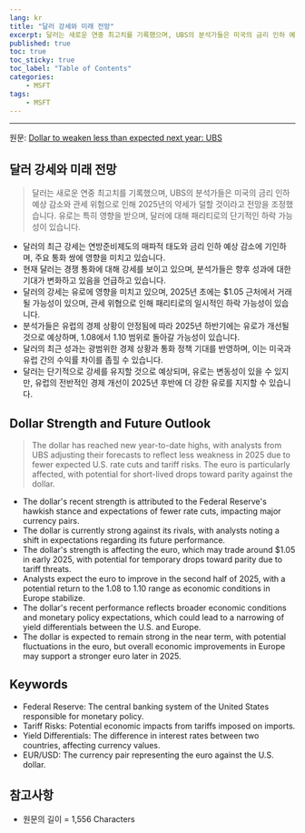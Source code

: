 ```yaml
---
lang: kr
title: "달러 강세와 미래 전망"
excerpt: 달러는 새로운 연중 최고치를 기록했으며, UBS의 분석가들은 미국의 금리 인하 예상 감소와 관세 위험으로 인해 2025년의 약세가 덜할 것이라고 전망을 조정했습니다. 유로는 특히 영향을 받으며, 달러에 대해 패리티로의 단기적인 하락 가능성이 있습니다.
published: true
toc: true
toc_sticky: true
toc_label: "Table of Contents"
categories:
    - MSFT
tags:
    - MSFT
---
```


---

  원문: [Dollar to weaken less than expected next year: UBS](https://www.investing.com/news/forex-news/dollar-to-weaken-less-than-expected-next-year-ubs-3785190)

## 달러 강세와 미래 전망

> 달러는 새로운 연중 최고치를 기록했으며, UBS의 분석가들은 미국의 금리 인하 예상 감소와 관세 위험으로 인해 2025년의 약세가 덜할 것이라고 전망을 조정했습니다. 유로는 특히 영향을 받으며, 달러에 대해 패리티로의 단기적인 하락 가능성이 있습니다.


- 달러의 최근 강세는 연방준비제도의 매파적 태도와 금리 인하 예상 감소에 기인하며, 주요 통화 쌍에 영향을 미치고 있습니다.
- 현재 달러는 경쟁 통화에 대해 강세를 보이고 있으며, 분석가들은 향후 성과에 대한 기대가 변화하고 있음을 언급하고 있습니다.
- 달러의 강세는 유로에 영향을 미치고 있으며, 2025년 초에는 $1.05 근처에서 거래될 가능성이 있으며, 관세 위협으로 인해 패리티로의 일시적인 하락 가능성이 있습니다.
- 분석가들은 유럽의 경제 상황이 안정됨에 따라 2025년 하반기에는 유로가 개선될 것으로 예상하며, 1.08에서 1.10 범위로 돌아갈 가능성이 있습니다.
- 달러의 최근 성과는 광범위한 경제 상황과 통화 정책 기대를 반영하며, 이는 미국과 유럽 간의 수익률 차이를 좁힐 수 있습니다.
- 달러는 단기적으로 강세를 유지할 것으로 예상되며, 유로는 변동성이 있을 수 있지만, 유럽의 전반적인 경제 개선이 2025년 후반에 더 강한 유로를 지지할 수 있습니다.

## Dollar Strength and Future Outlook

> The dollar has reached new year-to-date highs, with analysts from UBS adjusting their forecasts to reflect less weakness in 2025 due to fewer expected U.S. rate cuts and tariff risks. The euro is particularly affected, with potential for short-lived drops toward parity against the dollar.


- The dollar's recent strength is attributed to the Federal Reserve's hawkish stance and expectations of fewer rate cuts, impacting major currency pairs.
- The dollar is currently strong against its rivals, with analysts noting a shift in expectations regarding its future performance.
- The dollar's strength is affecting the euro, which may trade around $1.05 in early 2025, with potential for temporary drops toward parity due to tariff threats.
- Analysts expect the euro to improve in the second half of 2025, with a potential return to the 1.08 to 1.10 range as economic conditions in Europe stabilize.
- The dollar's recent performance reflects broader economic conditions and monetary policy expectations, which could lead to a narrowing of yield differentials between the U.S. and Europe.
- The dollar is expected to remain strong in the near term, with potential fluctuations in the euro, but overall economic improvements in Europe may support a stronger euro later in 2025.

## Keywords

- Federal Reserve: The central banking system of the United States responsible for monetary policy.
- Tariff Risks: Potential economic impacts from tariffs imposed on imports.
- Yield Differentials: The difference in interest rates between two countries, affecting currency values.
- EUR/USD: The currency pair representing the euro against the U.S. dollar.

## 참고사항

- 원문의 길이 = 1,556 Characters

